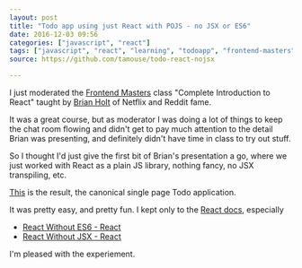 ```yaml
---
layout: post
title: "Todo app using just React with POJS - no JSX or ES6"
date: 2016-12-03 09:56
categories: ["javascript", "react"]
tags: ["javascript", "react", "learning", "todoapp", "frontend-masters", "brian-holt"]
source: https://github.com/tamouse/todo-react-nojsx

---
```


I just moderated the [Frontend Masters](https://frontendmasters.com)
class "Complete Introduction to React" taught
by [Brian Holt](https://twitter.com/holtbt) of Netflix and Reddit
fame.

It was a great course, but as moderator I was doing a lot of things to
keep the chat room flowing and didn't get to pay much attention to the
detail Brian was presenting, and definitely didn't have time in class
to try out stuff.

So I thought I'd just give the first bit of Brian's presentation a go,
where we just worked with React as a plain JS library, nothing fancy,
no JSX transpiling, etc.

[This]({{page.source}}) is the result, the canonical single page Todo
application.

It was pretty easy, and pretty fun. I kept only to
the [React docs](https://facebook.github.io/react/docs/), especially

* [React Without ES6 - React](https://facebook.github.io/react/docs/react-without-es6.html)
* [React Without JSX - React](https://facebook.github.io/react/docs/react-without-jsx.html)

I'm pleased with the experiement.
